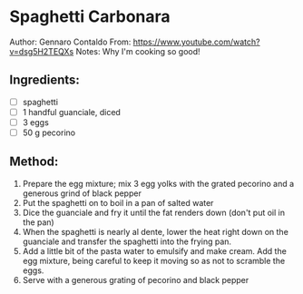 # Spaghetti Carbonara
Author: Gennaro Contaldo
From: https://www.youtube.com/watch?v=dsg5H2TEQXs
Notes: Why I'm cooking so good!
## Ingredients:
- [ ] spaghetti
- [ ] 1 handful guanciale, diced
- [ ] 3 eggs
- [ ] 50 g pecorino
## Method:
1. Prepare the egg mixture; mix 3 egg yolks with the grated pecorino and a generous grind of black pepper
2. Put the spaghetti on to boil in a pan of salted water
3. Dice the guanciale and fry it until the fat renders down (don't put oil in the pan)
4. When the spaghetti is nearly al dente, lower the heat right down on the guanciale and transfer the spaghetti into the frying pan.
5. Add a little bit of the pasta water to emulsify and make cream. Add the egg mixture, being careful to keep it moving so as not to scramble the eggs.
6. Serve with a generous grating of pecorino and black pepper
